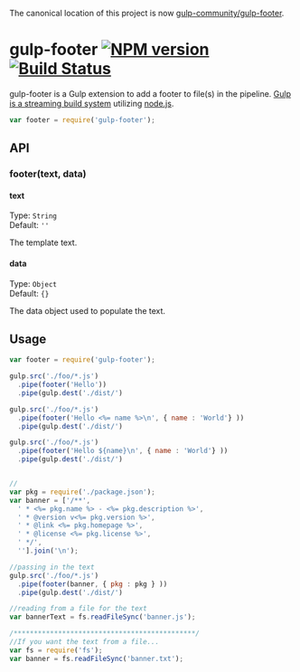 The canonical location of this project is now [gulp-community/gulp-footer](https://github.com/gulp-community/gulp-footer).

# gulp-footer [![NPM version](https://badge.fury.io/js/gulp-footer.png)](http://badge.fury.io/js/gulp-footer) [![Build Status](https://travis-ci.org/tracker1/gulp-footer.png)](https://travis-ci.org/tracker1/gulp-footer)

gulp-footer is a Gulp extension to add a footer to file(s) in the pipeline.  [Gulp is a streaming build system](https://github.com/gulpjs/gulp) utilizing [node.js](http://nodejs.org/).

```javascript
var footer = require('gulp-footer');
```

## API

### footer(text, data)

#### text

Type: `String`  
Default: `''`  

The template text.


#### data

Type: `Object`  
Default: `{}`  

The data object used to populate the text.


## Usage

```javascript
var footer = require('gulp-footer');

gulp.src('./foo/*.js')
  .pipe(footer('Hello'))
  .pipe(gulp.dest('./dist/')

gulp.src('./foo/*.js')
  .pipe(footer('Hello <%= name %>\n', { name : 'World'} ))
  .pipe(gulp.dest('./dist/')

gulp.src('./foo/*.js')
  .pipe(footer('Hello ${name}\n', { name : 'World'} ))
  .pipe(gulp.dest('./dist/')


//
var pkg = require('./package.json');
var banner = ['/**',
  ' * <%= pkg.name %> - <%= pkg.description %>',
  ' * @version v<%= pkg.version %>',
  ' * @link <%= pkg.homepage %>',
  ' * @license <%= pkg.license %>',
  ' */',
  ''].join('\n');

//passing in the text
gulp.src('./foo/*.js')
  .pipe(footer(banner, { pkg : pkg } ))
  .pipe(gulp.dest('./dist/')

//reading from a file for the text
var bannerText = fs.readFileSync('banner.js');

/*********************************************/
//If you want the text from a file...
var fs = require('fs');
var banner = fs.readFileSync('banner.txt');
```
